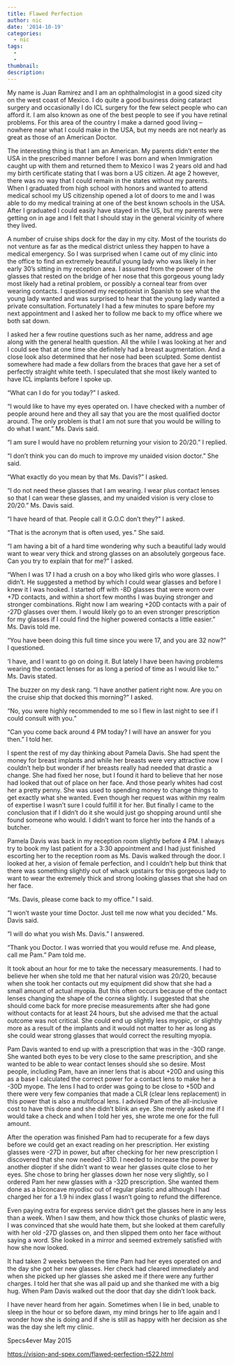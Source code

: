 ```yaml
---
title: Flawed Perfection
author: nic
date: '2014-10-19'
categories:
  - nic
tags:
  - 
  - 
thumbnail: 
description: 
---
```


My name is Juan Ramirez and I am an ophthalmologist in a good sized city on the west coast of Mexico. I do quite a good business doing cataract surgery and occasionally I do ICL surgery for the few select people who can afford it.  I am also known as one of the best people to see if you have retinal problems. For this area of the country I make a darned good living – nowhere near what I could make in the USA, but my needs are not nearly as great as those of an American Doctor.

The interesting thing is that I am an American.  My parents didn’t enter the USA in the prescribed manner before I was born and when Immigration caught up with them and returned them to Mexico I was 2 years old and had my birth certificate stating that I was born a US citizen.  At age 2 however, there was no way that I could remain in the states without my parents.  When I graduated from high school with honors and wanted to attend medical school my US citizenship opened a lot of doors to me and I was able to do my medical training at one of the best known schools in the USA.  After I graduated I could easily have stayed in the US, but my parents were getting on in age and I felt that I should stay in the general vicinity of where they lived.

A number of cruise ships dock for the day in my city.  Most of the tourists do not venture as far as the medical district unless they happen to have a medical emergency. So I was surprised when I came out of my clinic into the office to find an extremely beautiful young lady who was likely in her early 30’s sitting in my reception area.  I assumed from the power of the glasses that rested on the bridge of her nose that this gorgeous young lady most likely had a retinal problem, or possibly a corneal tear from over wearing contacts.  I questioned my receptionist in Spanish to see what the young lady wanted and was surprised to hear that the young lady wanted a private consultation.  Fortunately I had a few minutes to spare before my next appointment and I asked her to follow me back to my office where we both sat down.

I asked her a few routine questions such as her name, address and age along with the general health question.  All the while I was looking at her and I could see that at one time she definitely had a breast augmentation.  And a close look also determined that her nose had been sculpted. Some dentist somewhere had made a few dollars from the braces that gave her a set of perfectly straight white teeth. I speculated that she most likely wanted to have ICL implants before I spoke up. 

“What can I do for you today?” I asked.

“I would like to have my eyes operated on.  I have checked with a number of people around here and they all say that you are the most qualified doctor around.  The only problem is that I am not sure that you would be willing to do what I want.” Ms. Davis said.

“I am sure I would have no problem returning your vision to 20/20.” I replied.

“I don’t think you can do much to improve my unaided vision doctor.” She said.

“What exactly do you mean by that Ms. Davis?” I asked.

“I do not need these glasses that I am wearing.  I wear plus contact lenses so that I can wear these glasses, and my unaided vision is very close to 20/20.” Ms. Davis said.

“I have heard of that. People call it G.O.C don’t they?” I asked.

“That is the acronym that is often used, yes.” She said.

“I am having a bit of a hard time wondering why such a beautiful lady would want to wear very thick and strong glasses on an absolutely gorgeous face.  Can you try to explain that for me?” I asked.

“When I was 17 I had a crush on a boy who liked girls who wore glasses. I didn’t.  He suggested a method by which I could wear glasses and before I knew it I was hooked.  I started off with -8D glasses that were worn over +7D contacts, and within a short few months I was buying stronger and stronger combinations.  Right now I am wearing +20D contacts with a pair of -27D glasses over them. I would likely go to an even stronger prescription for my glasses if I could find the higher powered contacts a little easier.” Ms. Davis told me.

“You have been doing this full time since you were 17, and you are 32 now?” I questioned.

‘I have, and I want to go on doing it. But lately I have been having problems wearing the contact lenses for as long a period of time as I would like to.” Ms. Davis stated.

The buzzer on my desk rang. “I have another patient right now.  Are you on the cruise ship that docked this morning?” I asked.

“No, you were highly recommended to me so I flew in last night to see if I could consult with you.”

“Can you come back around 4 PM today? I will have an answer for you then.” I told her.

I spent the rest of my day thinking about Pamela Davis. She had spent the money for breast implants and while her breasts were very attractive now I couldn’t help but wonder if her breasts really had needed that drastic a change. She had fixed her nose, but I found it hard to believe that her nose had looked that out of place on her face.  And those pearly whites had cost her a pretty penny.  She was used to spending money to change things to get exactly what she wanted.  Even though her request was within my realm of expertise I wasn’t sure I could fulfill it for her.  But finally I came to the conclusion that if I didn’t do it she would just go shopping around until she found someone who would.  I didn’t want to force her into the hands of a butcher. 

Pamela Davis was back in my reception room slightly before 4 PM.  I always try to book my last patient for a 3:30 appointment and I had just finished escorting her to the reception room as Ms. Davis walked through the door.  I looked at her, a vision of female perfection, and I couldn’t help but think that there was something slightly out of whack upstairs for this gorgeous lady to want to wear the extremely thick and strong looking glasses that she had on her face.

“Ms. Davis, please come back to my office.” I said.

“I won’t waste your time Doctor. Just tell me now what you decided.” Ms. Davis said.

“I will do what you wish Ms. Davis.” I answered.

“Thank you Doctor. I was worried that you would refuse me.  And please, call me Pam.” Pam told me.

It took about an hour for me to take the necessary measurements.  I had to believe her when she told me that her natural vision was 20/20, because when she took her contacts out my equipment did show that she had a small amount of actual myopia. But this often occurs because of the contact lenses changing the shape of the cornea slightly. I suggested that she should come back for more precise measurements after she had gone without contacts for at least 24 hours, but she advised me that the actual outcome was not critical. She could end up slightly less myopic, or slightly more as a result of the implants and it would not matter to her as long as she could wear strong glasses that would correct the resulting myopia.

Pam Davis wanted to end up with a prescription that was in the -30D range. She wanted both eyes to be very close to the same prescription, and she wanted to be able to wear contact lenses should she so desire.  Most people, including Pam,  have an inner lens that is about +20D and using this as a base I calculated the correct power for a contact lens to make her a -30D myope. The lens I had to order was going to be close to +50D and there were very few companies that made a CLR (clear lens replacement) in this power that is also a multifocal lens.  I advised Pam of the all-inclusive cost to have this done and she didn’t blink an eye. She merely asked me if I would take a check and when I told her yes, she wrote me one for the full amount.

After the operation was finished Pam had to recuperate for a few days before we could get an exact reading on her prescription.  Her existing glasses were -27D in power, but after checking for her new prescription I discovered that she now needed -31D.  I needed to increase the power by another diopter if she didn’t want to wear her glasses quite close to her eyes. She chose to bring her glasses down her nose very slightly, so I ordered Pam her new glasses with a -32D prescription.  She wanted them done as a biconcave myodisc out of regular plastic and although I had charged her for a 1.9 hi index glass I wasn’t going to refund the difference.

Even paying extra for express service didn’t get the glasses here in any less than a week.  When I saw them, and how thick those chunks of plastic were, I was convinced that she would hate them, but she looked at them carefully with her old -27D glasses on, and then slipped them onto her face without saying a word.  She looked in a mirror and seemed extremely satisfied with how she now looked.

It had taken 2 weeks between the time Pam had her eyes operated on and the day she got her new glasses. Her check had cleared immediately and when she picked up her glasses she asked me if there were any further charges.  I told her that she was all paid up and she thanked me with a big hug. When Pam Davis walked out the door that day she didn’t look back.

I have never heard from her again.  Sometimes when I lie in bed, unable to sleep in the hour or so before dawn, my mind brings her to life again and I wonder how she is doing and if she is still as happy with her decision as she was the day she left my clinic.

Specs4ever
May 2015

https://vision-and-spex.com/flawed-perfection-t522.html
